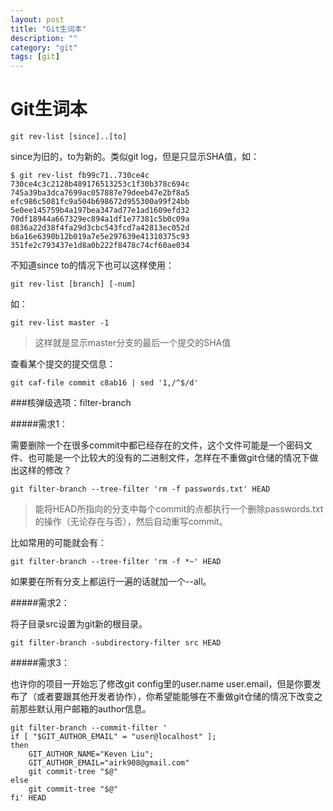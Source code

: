 ```yaml
---
layout: post
title: "Git生词本"
description: ""
category: "git"
tags: [git]
---
```


Git生词本
====

    git rev-list [since]..[to]
since为旧的，to为新的。类似git log，但是只显示SHA值，如：

    $ git rev-list fb99c71..730ce4c
    730ce4c3c2128b489176513253c1f30b378c694c
    745a39ba3dca7699ac057887e79deeb47e2bf8a5
    efc986c5081fc9a504b698672d955300a99f24bb
    5e0ee145759b4a197bea347ad77e1ad1609efd32
    70df18944a667329ec894a1df1e77381c5b0c09a
    0836a22d38f4fa29d3cbc543fcd7a42813ec052d
    b6a16e6390b12b019a7e5e297639e41310375c93
    351fe2c793437e1d8a0b222f8478c74cf60ae034

不知道since to的情况下也可以这样使用：

    git rev-list [branch] [-num]

如：

    git rev-list master -1
>这样就是显示master分支的最后一个提交的SHA值

查看某个提交的提交信息：

    git caf-file commit c8ab16 | sed '1,/^$/d'

###核弹级选项：filter-branch

#####需求1：

需要删除一个在很多commit中都已经存在的文件，这个文件可能是一个密码文件、也可能是一个比较大的没有的二进制文件，怎样在不重做git仓储的情况下做出这样的修改？

    git filter-branch --tree-filter 'rm -f passwords.txt' HEAD
>能将HEAD所指向的分支中每个commit的点都执行一个删除passwords.txt的操作（无论存在与否），然后自动重写commit。

比如常用的可能就会有：

    git filter-branch --tree-filter 'rm -f *~' HEAD

如果要在所有分支上都运行一遍的话就加一个--all。

#####需求2：

将子目录src设置为git新的根目录。

    git filter-branch -subdirectory-filter src HEAD

#####需求3：

也许你的项目一开始忘了修改git config里的user.name user.email，但是你要发布了（或者要跟其他开发者协作），你希望能能够在不重做git仓储的情况下改变之前那些默认用户邮箱的author信息。

    git filter-branch --commit-filter '
    if [ "$GIT_AUTHOR_EMAIL" = "user@localhost" ];
    then
        GIT_AUTHOR_NAME="Keven Liu";
        GIT_AUTHOR_EMAIL="airk908@gmail.com"
        git commit-tree "$@"
    else
        git commit-tree "$@"
    fi' HEAD

